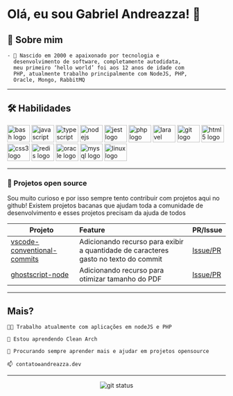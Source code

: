 # Olá, eu sou Gabriel Andreazza! 👋

## 🚀 Sobre mim

```
- 🌱 Nascido em 2000 e apaixonado por tecnologia e
  desenvolvimento de software, completamente autodidata,
  meu primeiro ‘hello world’ foi aos 12 anos de idade com
  PHP, atualmente trabalho principalmente com NodeJS, PHP,
  Oracle, Mongo, RabbitMQ
```

---

## 🛠 Habilidades
<div align="left">
  <img src="https://cdn.jsdelivr.net/gh/devicons/devicon/icons/bash/bash-original.svg" height="40" width="52" alt="bash logo"  />
  <img src="https://cdn.jsdelivr.net/gh/devicons/devicon/icons/javascript/javascript-original.svg" height="40" width="52" alt="javascript logo"  />
  <img src="https://cdn.jsdelivr.net/gh/devicons/devicon/icons/typescript/typescript-original.svg" height="40" width="52" alt="typescript logo"  />
  <img src="https://cdn.jsdelivr.net/gh/devicons/devicon/icons/nodejs/nodejs-original.svg" height="40" width="52" alt="nodejs logo"  />
  <img src="https://cdn.jsdelivr.net/gh/devicons/devicon/icons/jest/jest-plain.svg" height="40" width="52" alt="jest logo"  />
  <img src="https://cdn.jsdelivr.net/gh/devicons/devicon/icons/php/php-original.svg" height="40" width="52" alt="php logo"  />
  <img src="https://cdn.jsdelivr.net/gh/devicons/devicon/icons/laravel/laravel-plain.svg" height="40" width="52" alt="laravel logo"  />
  <img src="https://cdn.jsdelivr.net/gh/devicons/devicon/icons/git/git-original.svg" height="40" width="52" alt="git logo"  />
  <img src="https://cdn.jsdelivr.net/gh/devicons/devicon/icons/html5/html5-original.svg" height="40" width="52" alt="html5 logo"  />
  <img src="https://cdn.jsdelivr.net/gh/devicons/devicon/icons/css3/css3-original.svg" height="40" width="52" alt="css3 logo"  />
  <img src="https://cdn.jsdelivr.net/gh/devicons/devicon/icons/redis/redis-original.svg" height="40" width="52" alt="redis logo"  />
  <img src="https://cdn.jsdelivr.net/gh/devicons/devicon/icons/oracle/oracle-original.svg" height="40" width="52" alt="oracle logo"  />
  <img src="https://cdn.jsdelivr.net/gh/devicons/devicon/icons/mysql/mysql-original.svg" height="40" width="52" alt="mysql logo"  />
  <img src="https://cdn.jsdelivr.net/gh/devicons/devicon/icons/linux/linux-original.svg" height="40" width="52" alt="linux logo"  />
</div>

---

### 🧪 Projetos open source

Sou muito curioso e por isso sempre tento contribuir com projetos aqui no github! Existem projetos bacanas que ajudam toda a comunidade de desenvolvimento e esses projetos precisam da ajuda de todos 


| Projeto | Feature | PR/Issue |
|--|:--|--|
| [vscode-conventional-commits](https://github.com/vivaxy/vscode-conventional-commits) | Adicionando recurso para exibir a quantidade de caracteres gasto no texto do commit | [Issue/PR](https://github.com/vivaxy/vscode-conventional-commits/issues/293) |
| [ghostscript-node](https://github.com/sigalor/ghostscript-node/) | Adicionando recurso para otimizar tamanho do PDF | [Issue/PR](https://github.com/sigalor/ghostscript-node/issues/3) |

---

## Mais?
```text
👩‍💻 Trabalho atualmente com aplicações em nodeJS e PHP

🧠 Estou aprendendo Clean Arch

🤔 Procurando sempre aprender mais e ajudar em projetos opensource

📫 contato♻andreazza.dev
```

---

<div align="center">
<img src="https://github-readme-streak-stats.herokuapp.com?user=gabolera&theme=black-ice&hide_border=true&stroke=0000&background=0D1117&ring=6441a5&fire=6441a5&currStreakLabel=6441a5" alt="git status"/>
</div>



<!-- 
### Projetos bacanas
| Projeto | Linguagem      | 
| :----   | :---:       |    
| [Game BirdBird](https://github.com/ericksonlargura/bird-bird) | ![GodotEngine](https://img.shields.io/badge/Godot-478CBF?style=for-the-badge&logo=GodotEngine&logoColor=white) |  
-->


